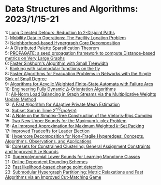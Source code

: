 # Data Structures and Algorithms: 2023/1/15-21  
1: [Long Directed Detours: Reduction to $2$-Disjoint Paths](https://doi.org/10.48550/arXiv.2301.06105)  
2: [Mobility Data in Operations: The Facility Location Problem](https://doi.org/10.48550/arXiv.2301.06246)  
3: [Neighborhood-based Hypergraph Core Decomposition](https://doi.org/10.48550/arXiv.2301.06426)  
4: [A Distributed Palette Sparsification Theorem](https://doi.org/10.48550/arXiv.2301.06457)  
5: [PROPAGATE: a seed propagation framework to compute Distance-based  metrics on Very Large Graphs](https://doi.org/10.48550/arXiv.2301.06499)  
6: [Faster Sinkhorn's Algorithm with Small Treewidth](https://doi.org/10.48550/arXiv.2301.06741)  
7: [Ranking with submodular functions on the fly](https://doi.org/10.48550/arXiv.2301.06787)  
8: [Faster Algorithms for Evacuation Problems in Networks with the Single  Sink of Small Degree](https://doi.org/10.48550/arXiv.2301.06857)  
9: [Algorithms for Acyclic Weighted Finite-State Automata with Failure Arcs](https://doi.org/10.48550/arXiv.2301.06862)  
10: [Engineering Fully Dynamic $\Delta$-Orientation Algorithms](https://doi.org/10.48550/arXiv.2301.06968)  
11: [All-Norm Load Balancing in Graph Streams via the Multiplicative Weights  Update Method](https://doi.org/10.48550/arXiv.2301.07007)  
12: [A Fast Algorithm for Adaptive Private Mean Estimation](https://doi.org/10.48550/arXiv.2301.07078)  
13: [Subset Sum in Time $2^{n/2} / poly(n)$](https://doi.org/10.48550/arXiv.2301.07134)  
14: [A Note on the Simplex-Tree Construction of the Vietoris-Rips Complex](https://doi.org/10.48550/arXiv.2301.07191)  
15: [Two New Upper Bounds for the Maximum k-plex Problem](https://doi.org/10.48550/arXiv.2301.07300)  
16: [An Improved Approximation for Maximum Weighted $k$-Set Packing](https://doi.org/10.48550/arXiv.2301.07537)  
17: [Improved Tradeoffs for Leader Election](https://doi.org/10.48550/arXiv.2301.08235)  
18: [Hypercore Decomposition for Non-Fragile Hyperedges: Concepts,  Algorithms, Observations, and Applications](https://doi.org/10.48550/arXiv.2301.08440)  
19: [Coresets for Constrained Clustering: General Assignment Constraints and  Improved Size Bounds](https://doi.org/10.48550/arXiv.2301.08460)  
20: [Superpolynomial Lower Bounds for Learning Monotone Classes](https://doi.org/10.48550/arXiv.2301.08486)  
21: [Online Dependent Rounding Schemes](https://doi.org/10.48550/arXiv.2301.08680)  
22: [Fast likelihood-based change point detection](https://doi.org/10.48550/arXiv.2301.08892)  
23: [Submodular Hypergraph Partitioning: Metric Relaxations and Fast  Algorithms via an Improved Cut-Matching Game](https://doi.org/10.48550/arXiv.2301.08920)  